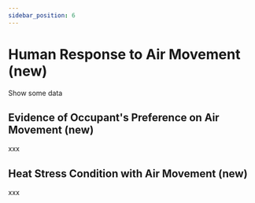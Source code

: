 ```yaml
---
sidebar_position: 6
---
```


# Human Response to Air Movement (new)

Show some data

## Evidence of Occupant's Preference on Air Movement (new)
xxx 
## Heat Stress Condition with Air Movement (new) 
xxx